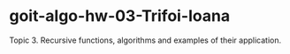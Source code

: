 # goit-algo-hw-03-Trifoi-Ioana
 Topic 3.  Recursive functions, algorithms and examples of their application.
